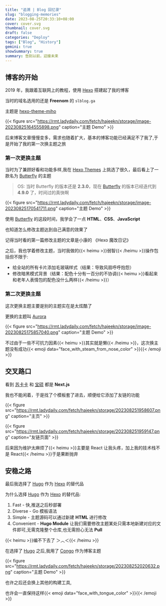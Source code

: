 ```yaml
---
title: "追溯 | Blog 回忆录"
slug: "blogging-memories"
date: 2023-08-25T20:33:10+08:00
cover: cover.svg
thumbnail: cover.svg
draft: false
categories: "Deploy"
tags: ["Blog", "History"]
gemini: true
showSummary: true
summary: 告别以前，迎接未来
---
```


## 博客的开始

2019 年，我跟着互联网上的教程，使用 [Hexo][1] 搭建起了我的博客

当时的域名选用的还是 **Freenom** 的 `slblog.ga`

主题是 [hexo-theme-miho][2]

{{< figure
  src="https://rmt.ladydaily.com/fetch/hajeekn/storage/image-20230825164555898.png"
    caption="主题 Demo"
    >}}

后来博客文章慢慢变多，需求也随着扩大，基本的博客功能已经满足不了我了,于是开始了我的第一次换主题之旅

### 第一次更换主题

当时为了兼顾好看和功能多样,我在 [Hexo Themes][3] 上挑选了很久，最后看上了一款名为 [Butterfly][4] 的主题

> OS: 当时 Butterfly 的版本还是 **2.3.0**，现在 [Butterfly][4] 的版本已经迭代到 **4.9.0** 了，时间过的真快啊

{{< figure
  src="https://rmt.ladydaily.com/fetch/hajeekn/storage/image-20230825170541711.png"
    caption="主题 Demo"
    >}}

使用 [Butterfly][4] 的这段时间，我学会了一点 **HTML**、**CSS**、**JavaScript**

也知道怎么修改主题达到自己满意的效果了

记得当时看的第一篇修改主题的文章是小康的 《Hexo 魔改日记》

之后，我也学着修改主题，当时我做的{{< heimu >}}弱智{{< /heimu >}}操作包括但不限于: 

* 给全站的所有卡片添加毛玻璃样式（结果：导致风扇呼呼抱怨）
* 修改暗黑模式背景（结果：配色十分有一百分的不协调{{< heimu >}}看起来和老年人表情包的配色没什么两样{{< /heimu >}}）

### 第二次更换主题

这次更换主题主要是别的主题实在是太炫酷了

更换的主题叫 [Aurora][5]

{{< figure
  src="https://rmt.ladydaily.com/fetch/hajeekn/storage/image-20230825175857040.png"
    caption="主题 Demo"
    >}}

不过由于一些不可抗力因素{{< heimu >}}其实就是懒{{< /heimu >}}，这次换主题没有成功{{< emoji data="face_with_steam_from_nose_color" >}}{{< /emoji >}}

## 交叉路口

看到 [苏卡卡][6] 和 [宝硕][7] 都是 **Next.js**

我也不能闲着，于是找了个模板套了进去，顺便给它添加了友链的功能

{{< figure
  src="https://rmt.ladydaily.com/fetch/hajeekn/storage/202308251958607.png"
    caption="主页"
    >}}

{{< figure
  src="https://rmt.ladydaily.com/fetch/hajeekn/storage/202308251959147.png"
    caption="友链页面"
    >}}

后来因为维护太麻烦了{{< heimu >}}主要是 React 让我头疼，加上我的技术栈不是 React{{< /heimu >}}于是果断抛弃

## 安稳之路

最后我选择了 [Hugo][8] 作为 [Hexo][1] 的替代品

为什么选择 [Hugo][8] 作为 [Hexo][1] 的替代品:

1. Fast - 快,推送之后秒部署
2. Diverse - Go 模板语法
3. Simple - 主题源码可以通过新建 **HTML** 进行修改
4. Convenient - **Hugo Module** 让我们需要修改主题某处只需本地新建对应的文件即可,无需克隆整个仓库,也无需担心无法 **Pull**

{{< heimu >}}编不下去了 ＞︿＜{{< /heimu >}}

在选择了 [Hugo][8] 之后,我用了 [Congo][9] 作为博客主题

{{< figure
  src="https://rmt.ladydaily.com/fetch/hajeekn/storage/202308252020632.png"
    caption="主题 Demo"
    >}}

也许之后还会换上其他的构建工具,

也许会一直保持这样{{< emoji data="face_with_tongue_color" >}}{{< /emoji >}}

[1]: https://hexo.io
[2]: https://github.com/WongMinHo/hexo-theme-miho
[3]: https://hexo.io/themes/
[4]:  https://github.com/jerryc127/hexo-theme-butterfly
[5]: https://github.com/auroral-ui/hexo-theme-aurora
[6]: https://skk.moe
[7]: https://baoshuo.ren
[8]: https://gohugo.io
[9]: https://github.com/jpanther/congo



